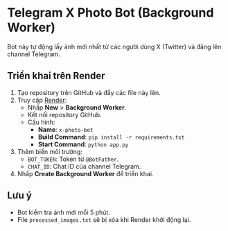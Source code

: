 # Telegram X Photo Bot (Background Worker)

Bot này tự động lấy ảnh mới nhất từ các người dùng X (Twitter) và đăng lên channel Telegram.

## Triển khai trên Render

1. Tạo repository trên GitHub và đẩy các file này lên.
2. Truy cập [Render](https://render.com):
   - Nhấp **New** > **Background Worker**.
   - Kết nối repository GitHub.
   - Cấu hình:
     - **Name**: `x-photo-bot`
     - **Build Command**: `pip install -r requirements.txt`
     - **Start Command**: `python app.py`
3. Thêm biến môi trường:
   - `BOT_TOKEN`: Token từ `@BotFather`.
   - `CHAT_ID`: Chat ID của channel Telegram.
4. Nhấp **Create Background Worker** để triển khai.

## Lưu ý
- Bot kiểm tra ảnh mới mỗi 5 phút.
- File `processed_images.txt` sẽ bị xóa khi Render khởi động lại.
